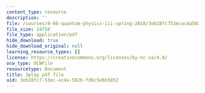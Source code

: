 ```yaml
---
content_type: resource
description: ''
file: /courses/8-06-quantum-physics-iii-spring-2018/3eb28fc753ecac4a502bfd6c5e6b5852_A4-kg_F34qc.pdf
file_size: 24750
file_type: application/pdf
hide_download: true
hide_download_original: null
learning_resource_types: []
license: https://creativecommons.org/licenses/by-nc-sa/4.0/
ocw_type: OCWFile
resourcetype: Document
title: 3play pdf file
uid: 3eb28fc7-53ec-ac4a-502b-fd6c5e6b5852
---
```

